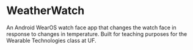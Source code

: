 # WeatherWatch
An Android WearOS watch face app that changes the watch face in response to changes in temperature. Built for teaching purposes for the Wearable Technologies class at UF.
